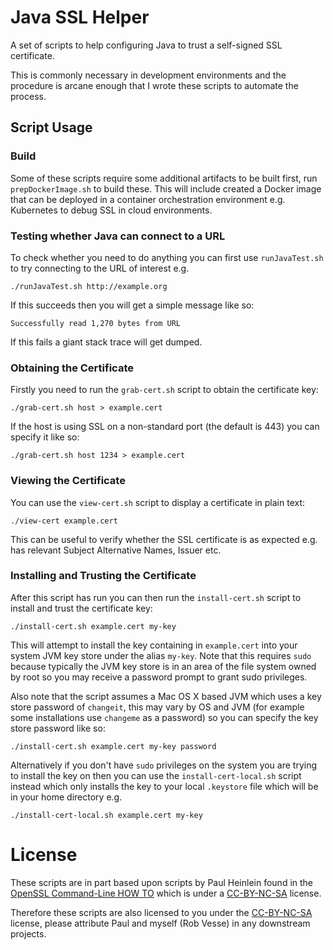 # Java SSL Helper

A set of scripts to help configuring Java to trust a self-signed SSL certificate.

This is commonly necessary in development environments and the procedure is arcane enough that I wrote these scripts to automate the process.

## Script Usage

### Build

Some of these scripts require some additional artifacts to be built first, run `prepDockerImage.sh` to build these.  This will include created a Docker image that can be deployed in a container orchestration environment e.g. Kubernetes to debug SSL in cloud environments.

### Testing whether Java can connect to a URL

To check whether you need to do anything you can first use `runJavaTest.sh` to try connecting to the URL of interest e.g.

    ./runJavaTest.sh http://example.org
    
If this succeeds then you will get a simple message like so:

    Successfully read 1,270 bytes from URL
    
If this fails a giant stack trace will get dumped.

### Obtaining the Certificate

Firstly you need to run the `grab-cert.sh` script to obtain the certificate key:

    ./grab-cert.sh host > example.cert

If the host is using SSL on a non-standard port (the default is 443) you can specify it like so:

    ./grab-cert.sh host 1234 > example.cert
    
### Viewing the Certificate

You can use the `view-cert.sh` script to display a certificate in plain text:

    ./view-cert example.cert
    
This can be useful to verify whether the SSL certificate is as expected e.g. has relevant Subject Alternative Names, Issuer etc.

### Installing and Trusting the Certificate

After this script has run you can then run the `install-cert.sh` script to install and trust the certificate key:

    ./install-cert.sh example.cert my-key

This will attempt to install the key containing in `example.cert` into your system JVM key store under the alias `my-key`.  Note that this requires `sudo` because typically the JVM key store is in an area of the file system owned by root so you may receive a password prompt to grant sudo privileges.

Also note that the script assumes a Mac OS X based JVM which uses a key store password of `changeit`, this may vary by OS and JVM (for example some installations use `changeme` as a password) so you can specify the key store password like so:

    ./install-cert.sh example.cert my-key password

Alternatively if you don't have `sudo` privileges on the system you are trying to install the key on then you can use the `install-cert-local.sh` script instead which only installs the key to your local `.keystore` file which will be in your home directory e.g.

    ./install-cert-local.sh example.cert my-key

# License

These scripts are in part based upon scripts by Paul Heinlein found in the [OpenSSL Command-Line HOW TO][1] which is under a [CC-BY-NC-SA][2] license.

Therefore these scripts are also licensed to you under the [CC-BY-NC-SA][2] license, please attribute Paul and myself (Rob Vesse) in any downstream projects.

[1]: http://www.madboa.com/geek/openssl/#cert-retrieve
[2]: http://creativecommons.org/licenses/by-nc-sa/3.0/